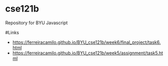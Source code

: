 # cse121b
Repository for BYU Javascript

#Links
- https://ferreiracamilo.github.io/BYU_cse121b/week6/final_project/task6.html
- https://ferreiracamilo.github.io/BYU_cse121b/week5/assignment/task5.html
